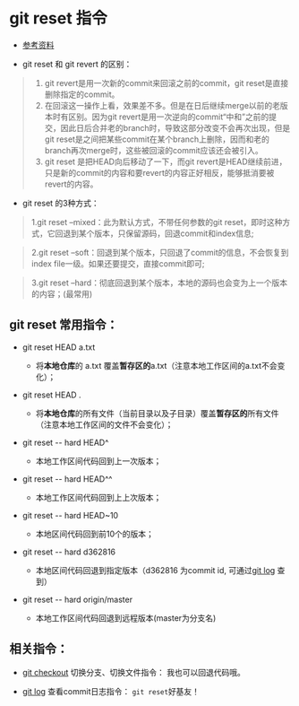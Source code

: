 # git reset 指令
* [参考资料](https://git-scm.com/docs/git-reset)

* git reset 和 git revert 的区别：
> 1. git revert是用一次新的commit来回滚之前的commit，git reset是直接删除指定的commit。 
> 2. 在回滚这一操作上看，效果差不多。但是在日后继续merge以前的老版本时有区别。因为git revert是用一次逆向的commit“中和”之前的提交，因此日后合并老的branch时，导致这部分改变不会再次出现，但是git reset是之间把某些commit在某个branch上删除，因而和老的branch再次merge时，这些被回滚的commit应该还会被引入。 
> 3. git reset 是把HEAD向后移动了一下，而git revert是HEAD继续前进，只是新的commit的内容和要revert的内容正好相反，能够抵消要被revert的内容。

* git reset 的3种方式：
> 1.git reset –mixed：此为默认方式，不带任何参数的git reset，即时这种方式，它回退到某个版本，只保留源码，回退commit和index信息; 

> 2.git reset –soft：回退到某个版本，只回退了commit的信息，不会恢复到index file一级。如果还要提交，直接commit即可; 

> 3.git reset –hard：彻底回退到某个版本，本地的源码也会变为上一个版本的内容；(最常用) 


## git reset 常用指令： 
* git reset HEAD a.txt
	* 将**本地仓库**的 a.txt 覆盖**暂存区的**a.txt（注意本地工作区间的a.txt不会变化）；

* git reset HEAD .
	* 将**本地仓库**的所有文件（当前目录以及子目录）覆盖**暂存区的**所有文件（注意本地工作区间的文件不会变化）；

* git reset -- hard HEAD^
	* 本地工作区间代码回到上一次版本；

* git reset -- hard HEAD^^
	* 本地工作区间代码回到上上次版本；
	
* git reset -- hard HEAD~10
	* 本地区间代码回到前10个的版本；

* git reset -- hard d362816
	* 本地区间代码回退到指定版本（d362816 为commit id, 可通过[git log](https://github.com/wteam-xq/testGit/blob/master/learn_log/git_clone.md) 查到）

* git reset -- hard origin/master
	* 本地工作区间代码回退到远程版本(master为分支名)


## 相关指令：
* [git checkout](https://github.com/wteam-xq/testGit/blob/master/learn_log/git_checkout.md) 切换分支、切换文件指令： 我也可以回退代码哦。

* [git log](https://github.com/wteam-xq/testGit/blob/master/learn_log/git_log.md) 查看commit日志指令： `git reset`好基友！
